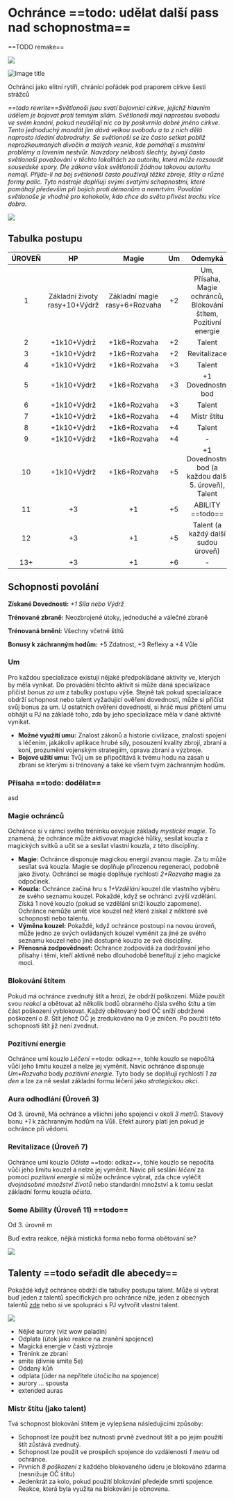 # Ochránce ==todo: udělat další pass nad schopnostma==

 ==TODO remake==

<img src="/assets/sep_line.png"/>

![Image title](/assets/OW/classes/Ochrance.webp)

Ochránci jako elitní rytíři, chránící pořádek pod praporem církve šesti strážců

*==todo rewrite==Světlonoši jsou svatí bojovníci církve, jejichž hlavním údělem je bojovat proti temným silám. Světlonoši mají naprostou svobodu ve svém konání, pokud neudělají nic co by poskvrnilo dobré jméno církve. Tento jednoduchý mandát jim dává velkou svobodu a to z nich dělá naprosto ideální dobrodruhy. Se světlonoši se lze často setkat poblíž neprozkoumaných divočin a malých vesnic, kde pomáhají s místními problémy a lovením nestvůr. Navzdory nelibosti šlechty, bývají často světlonoši považování v těchto lokalitách za autoritu, která může rozsoudit sousedské spory. Dle zákona však světlonoši žádnou takovou autoritu nemají. Přijde-li na boj světlonoši často používají těžké zbroje, štíty a  různé formy palic. Tyto nástroje doplňují svými svatými schopnostmi, které pomáhají především při bojích proti démonům a nemrtvím. Povolání světlonoše je vhodné pro kohokoliv, kdo chce do světa přivést trochu více dobra.*

<img src="/assets/sep_line.png"/>

## Tabulka postupu

| ÚROVEŇ |              HP               |             Magie             |  Um  |                           Odemyká                            |
| :----: | :---------------------------: | :---------------------------: | :--: | :----------------------------------------------------------: |
|   1    | Základní životy rasy+10+Výdrž | Základní magie rasy+6+Rozvaha |  +2  | Um, Přísaha, Magie ochránců, Blokování štítem, Pozitivní energie |
|   2    |          +1k10+Výdrž          |         +1k6+Rozvaha          |  +2  |                            Talent                            |
|   3    |          +1k10+Výdrž          |         +1k6+Rozvaha          |  +2  |                         Revitalizace                         |
|   4    |          +1k10+Výdrž          |         +1k6+Rozvaha          |  +3  |                            Talent                            |
|   5    |          +1k10+Výdrž          |         +1k6+Rozvaha          |  +3  |                      +1 Dovednostní bod                      |
|   6    |          +1k10+Výdrž          |         +1k6+Rozvaha          |  +3  |                            Talent                            |
|   7    |          +1k10+Výdrž          |         +1k6+Rozvaha          |  +4  |                         Mistr štítu                          |
|   8    |          +1k10+Výdrž          |         +1k6+Rozvaha          |  +4  |                            Talent                            |
|   9    |          +1k10+Výdrž          |         +1k6+Rozvaha          |  +4  |                              -                               |
|   10   |          +1k10+Výdrž          |         +1k6+Rozvaha          |  +5  |    +1 Dovednostní bod (a každou další 5. úroveň), Talent     |
|   11   |              +3               |              +1               |  +5  |                       ABILITY ==todo==                       |
|   12   |              +3               |              +1               |  +5  |             Talent (a každý další sudou úroveň)              |
|  13+   |              +3               |              +1               |  +6  |                              -                               |

## Schopnosti povolání

**Získané Dovednosti:** *+1 Síla nebo Výdrž*

**Trénované zbraně:** Neozbrojené útoky, jednoduché a válečné zbraně

**Trénovaná brnění:** Všechny včetně štítů

**Bonusy k záchranným hodům:** +5 Zdatnost, +3 Reflexy a +4 Vůle

### Um

Pro každou specializace existují nějaké předpokládané aktivity ve, kterých by měla vynikat. Do provádění těchto aktivit si může daná specializace přičíst *bonus za um* z tabulky postupu výše. Stejně tak pokud specializace obdrží schopnost nebo talent vyžadující ověření dovednosti, může si přičíst svůj bonus za um. U ostatních ověření dovedností, si hráč musí přičtení umu obhájit u PJ na základě toho, zda by jeho specializace měla v dané aktivitě vynikat.

- **Možné využití umu:** Znalost zákonů a historie civilizace, znalosti spojení s léčením, jakákoliv aplikace hrubé síly, posouzení kvality zbrojí, zbraní a koní, prozumění vojenským strategiím, oprava zbraní a výzbroje.
- **Bojové užití umu:** Tvůj um se připočítává k tvému hodu na zásah u zbraní se kterými si trénovaný a také ke všem tvým záchranným hodům.

### Přísaha ==todo: dodělat==

asd

### Magie ochránců

Ochránce si v rámci svého tréninku osvojuje základy *mystické magie*. To znamená, že ochránce může aktivovat magické hůlky, sesílat kouzla z magických svitků a učit se a sesílat vlastní kouzla, z této disciplíny.

- **Magie:** Ochránce disponuje magickou energií zvanou magie. Za tu může sesílat svá kouzla. Magie se doplňuje přirozenou regenerací, podobně jako životy. Ochránci se magie doplňuje rychlostí *2+Rozvaha* magie za odpočinek.
- **Kouzla:** Ochránce začíná hru s *1+Vzdělání* kouzel dle vlastního výběru ze svého seznamu kouzel. Pokaždé, když se ochránci zvýší vzdělání. Získá 1 nové kouzlo (pokud se vzdělání sníží kouzlo zapomene). Ochránce nemůže umět více kouzel než které získal z některé své schopnosti nebo talentu.
- **Výměna kouzel:** Pokaždé, když ochránce postoupí na novou úroveň, může jedno ze svých ovládaných kouzel vyměnit za jiné ze svého seznamu kouzel nebo jiné dostupné kouzlo ze své disciplíny.
- **Přenosná zodpovědnost:** Ochránce zodpovídá za dodržování jeho přísahy i těmi, kteří aktivně nebo dlouhodobě benefitují z jeho magické moci.

### Blokování štítem

Pokud má ochránce zvednutý štít a hrozí, že obdrží poškození. Může použít svou *reakci* a obětovat až několik bodů obranného čísla svého štítu a tím část poškození vyblokovat. Každý obětovaný bod OČ sníží obdržené poškození o *8*. Štít jehož OČ je zredukováno na 0 je zničen. Po použití této schopnosti štít již není zvednut.

### Pozitivní energie

Ochránce umí kouzlo *Léčení* ==todo: odkaz==, tohle kouzlo se nepočítá vůči jeho limitu kouzel a nelze jej vyměnit. Navíc ochránce disponuje *Um+Rozvaha* body *pozitivní energie*. Tyto body se doplňují rychlostí *1 za den* a lze za ně seslat základní formu léčení jako *strategickou akci*.

### Aura odhodlání (Úroveň 3)

Od 3. úrovně, Má ochránce a všichni jeho spojenci v okolí *3 metrů*. Stavový bonu *+1* k záchranným hodům na Vůli. Efekt aurory platí jen pokud je ochránce při vědomí.

### Revitalizace (Úroveň 7)

Ochránce umí kouzlo *Očista* ==todo: odkaz==, tohle kouzlo se nepočítá vůči jeho limitu kouzel a nelze jej vyměnit. Navíc při seslání *léčení* za pomocí *pozitivní energie* si může ochránce vybrat, zda chce vyléčit *dvojnásobné množství životů* nebo standardní množství a k tomu seslat základní formu kouzla *očista*. 

### Some Ability (Úroveň 11) ==todo==

Od 3. úrovně m

Buď extra reakce, nějká mistická forma nebo forma obětování se?

<img src="/assets/sep_line.png"/>

## Talenty ==todo seřadit dle abecedy==

Pokaždé když ochránce obdrží dle tabulky postupu talent. Může si vybrat buď jeden z talentů specifických pro ochránce níže, jeden z obecných talentů [zde](https://pravidla.tkds.cz/Zasazen%C3%AD%20%28%C5%BD%C3%A1nry%29/Star%C3%BD%20sv%C4%9Bt%20%28Fantasy%29/talenty/#obecne-talenty) nebo si ve spolupráci s PJ vytvořit vlastní talent.

<img src="/assets/sep_line.png"/>

- Nějké aurory (viz wow paladin)
- Odplata (útok jako reakce na zranění spojence)
- Magická energie v části výzbroje
- Trénink ze zbraní
- smite (divnie smite 5e)
- Oddaný kůň
- odplata (úder na nepřítele útočícího na spojence)
- aurory ... spousta
- extended auras

### Mistr štítu (jako talent)

Tvá schopnost blokování štítem je vylepšena následujícími způsoby:

- Schopnost lze použít bez nutnosti prvně zvednout štít a po jejím použití štít zůstává zvednutý.
- Schopnost lze použít ve prospěch spojence do vzdálenosti *1 metru* od ochránce.
- Prvních *8 poškození* z každého blokovaného úderu je blokováno zdarma (nesnižuje OČ štítu)
- Jedenkrát za kolo, pokud použití blokování předejde smrti spojence. Reakce, která byla využita na blokování je obnovena.
